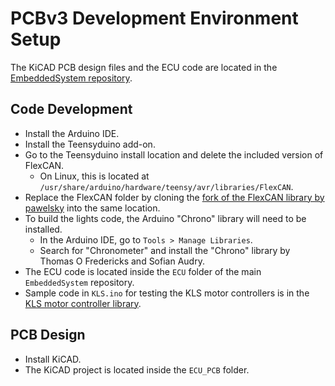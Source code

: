 # PCBv3 Development Environment Setup #
The KiCAD PCB design files and the ECU code are located in the [EmbeddedSystem repository](https://github.com/solarcaratuva/EmbeddedSystem).
## Code Development ##
* Install the Arduino IDE.
* Install the Teensyduino add-on.
* Go to the Teensyduino install location and delete the included version of FlexCAN.
    * On Linux, this is located at `/usr/share/arduino/hardware/teensy/avr/libraries/FlexCAN`.
* Replace the FlexCAN folder by cloning the [fork of the FlexCAN library by pawelsky](https://github.com/pawelsky/FlexCAN_Library) into the same location.
* To build the lights code, the Arduino "Chrono" library will need to be installed.
    * In the Arduino IDE, go to `Tools > Manage Libraries`.
    * Search for "Chronometer" and install the "Chrono" library by Thomas O Fredericks and Sofian Audry.
* The ECU code is located inside the `ECU` folder of the main `EmbeddedSystem` repository.
* Sample code in `KLS.ino` for testing the KLS motor controllers is in the [KLS motor controller library](https://github.com/solarcaratuva/KLS).

## PCB Design ##
* Install KiCAD.
* The KiCAD project is located inside the `ECU_PCB` folder.

